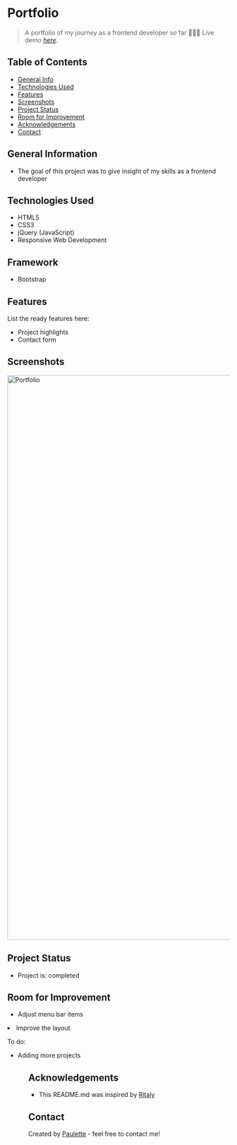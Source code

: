 # Portfolio
> A portfolio of my journey as a frontend developer so far 👩🏽‍💻
> Live demo [_here_](https://paulette-zaldivar-flores.netlify.app/).

## Table of Contents
* [General Info](#general-information)
* [Technologies Used](#technologies-used)
* [Features](#features)
* [Screenshots](#screenshots)
* [Project Status](#project-status)
* [Room for Improvement](#room-for-improvement)
* [Acknowledgements](#acknowledgements)
* [Contact](#contact)


## General Information
<ul><li>The goal of this project was to give insight of my skills as a frontend developer</li></ul>


## Technologies Used
<ul>
  <li>HTML5</li>
  <li>CSS3</li>
  <li>jQuery (JavaScript)</li>
  <li>Responsive Web Development</li> </ul>
  
  
 ## Framework 
<ul>
  <li>Bootstrap</li></ul>
  


## Features
List the ready features here:
<ul>
  <li>Project highlights</li>
  <li>Contact form</li> </ul>


## Screenshots

<img width="1280" alt="Portfolio" src="https://user-images.githubusercontent.com/96970580/210963234-60f08569-24a8-4d6c-8b1e-5a16c40a267e.png">




## Project Status
<ul>
<li>Project is: completed</li></ul>


## Room for Improvement
<ul>
  <li>Adjust menu bar items</ul>
<li>Improve the layout</li></ul>


To do:
<ul>
  <li>Adding more projects</li><ul>


## Acknowledgements
  <ul><li>This README.md was inspired by <a href ="https://github.com/ritaly"> Ritaly</a></li></ul>

## Contact
Created by [Paulette](https://paulette-zaldivar-flores.netlify.app/) - feel free to contact me!
